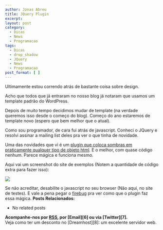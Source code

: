 ```yaml
---
author: Jonas Abreu
title: JQuery Plugin
excerpt:
layout: post
category:
  - Dicas
  - News
  - Programacao
tags:
  - Dicas
  - drop_shadow
  - JQuery
  - News
  - Programacao
post_format: [ ]
---
```

Ultimamente estou correndo atrás de bastante coisa sobre design. 

Acho que todos que já entraram no nosso blog já notaram que usamos um template padrão do WordPress.

Depois de muito tempo decidimos mudar de template (na verdade queremos isso desde o começo do blog). Começo do ano estaremos de template novo (espero que bem melhor que o atual).

Como sou programador, de cara fui atrás de javascript. Conheci o JQuery e resolvi assinar a mailing list deles pra ver o que tinha de novidade.

Uma das novidades que vi é um [plugin que coloca sombras em praticamente qualquer tipo de objeto html][1]. E o melhor, com quase código nenhum. Parece mágica e funciona mesmo.

Aqui vai um screenshot do site de exemplos (Notem a quantidade de código extra para fazer isso):

![][2]

Se não acreditar, desabilite o javascript no seu browser (Não aqui, no site de testes). E vale a pena pegar o [firebug][3] pra ver como que o plugin faz essa mágica. 
**Posts Relacionados:** 
*   No related posts









**Acompanhe-nos por [ RSS][5], por [Email][6] ou via [Twitter][7].**  
Veja como ter um desconto no [Dreamhost][8]: um excelente servidor web.

 [1]: http://eyebulb.com/public/dropshadow.htm
 [2]: http://vidageek.net/public/images/dropshadow.png
 [3]: https://addons.mozilla.org/en-US/firefox/addon/1843
 [4]: https://twitter.com/share
 [5]: http://feeds.feedburner.com/VidaGeek



